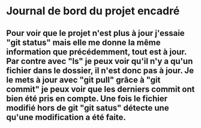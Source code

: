 # Journal de bord du projet encadré

## Pour voir que le projet n'est plus à jour j'essaie "git status" mais elle me donne la même information que précédemment, tout est à jour. Par contre avec "ls" je peux voir qu'il n'y a qu'un fichier dans le dossier, il n'est donc pas à jour. Je le mets à jour avec "git pull" grâce à "git commit" je peux voir que les derniers commit ont bien été pris en compte. Une fois le fichier modifié hors de git "git satus" détecte une qu'une modification a été faite.
